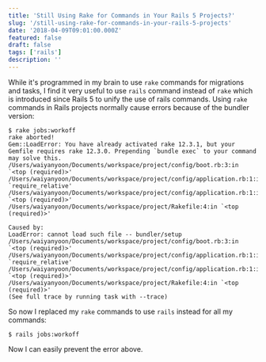 ```yaml
---
title: 'Still Using Rake for Commands in Your Rails 5 Projects?'
slug: '/still-using-rake-for-commands-in-your-rails-5-projects'
date: '2018-04-09T09:01:00.000Z'
featured: false
draft: false
tags: ['rails']
description: ''
---
```


While it's programmed in my brain to use `rake` commands for migrations and tasks, I find it very useful to use `rails` command instead of `rake` which is introduced since Rails 5 to unify the use of rails commands. Using `rake` commands in Rails projects normally cause errors because of the bundler version:

```shell
$ rake jobs:workoff
rake aborted!
Gem::LoadError: You have already activated rake 12.3.1, but your Gemfile requires rake 12.3.0. Prepending `bundle exec` to your command may solve this.
/Users/waiyanyoon/Documents/workspace/project/config/boot.rb:3:in `<top (required)>'
/Users/waiyanyoon/Documents/workspace/project/config/application.rb:1:in `require_relative'
/Users/waiyanyoon/Documents/workspace/project/config/application.rb:1:in `<top (required)>'
/Users/waiyanyoon/Documents/workspace/project/Rakefile:4:in `<top (required)>'

Caused by:
LoadError: cannot load such file -- bundler/setup
/Users/waiyanyoon/Documents/workspace/project/config/boot.rb:3:in `<top (required)>'
/Users/waiyanyoon/Documents/workspace/project/config/application.rb:1:in `require_relative'
/Users/waiyanyoon/Documents/workspace/project/config/application.rb:1:in `<top (required)>'
/Users/waiyanyoon/Documents/workspace/project/Rakefile:4:in `<top (required)>'
(See full trace by running task with --trace)
```

So now I replaced my `rake` commands to use `rails` instead for all my commands:

```shell
$ rails jobs:workoff
```

Now I can easily prevent the error above.
